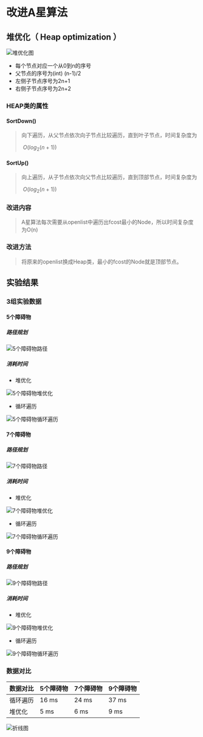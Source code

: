 <head>
    <script src="https://cdn.mathjax.org/mathjax/latest/MathJax.js?config=TeX-AMS-MML_HTMLorMML" type="text/javascript"></script>
    <script type="text/x-mathjax-config">
        MathJax.Hub.Config({
            tex2jax: {
            skipTags: ['script', 'noscript', 'style', 'textarea', 'pre'],
            inlineMath: [['$','$']]
            }
        });
    </script>
</head>

# 改进A星算法

## 堆优化（ Heap optimization ）

![堆优化图](images\堆优化图.png)

* 每个节点对应一个从0到n的序号
* 父节点的序号为(int) (n-1)/2
* 左侧子节点序号为2n+1
* 右侧子节点序号为2n+2

### HEAP类的属性

#### SortDown()

> 向下遍历，从父节点依次向子节点比较遍历，直到叶子节点，时间复杂度为
>
> $\ O(log_2(n+1))$

#### SortUp()

> 向上遍历，从子节点依次向父节点比较遍历，直到顶部节点，时间复杂度为
>
> $\ O(log_2(n+1))$

### 改进内容

> A星算法每次需要从openlist中遍历出fcost最小的Node，所以时间复杂度为O(n)

### 改进方法

> 将原来的openlist换成Heap类，最小的fcost的Node就是顶部节点。

## 实验结果

###  3组实验数据

#### 5个障碍物

##### 路径规划

![5个障碍物路径](images\5个障碍物路径.png)

##### 消耗时间

* 堆优化

![5个障碍物堆优化](images\5个障碍物堆优化.png)

* 循环遍历

![5个障碍物循环遍历](images\5个障碍物循环遍历.png)

#### 7个障碍物

##### 路径规划

![7个障碍物路径](images\7个障碍物路径.png)

##### 消耗时间

* 堆优化

![7个障碍物堆优化](images\7个障碍物堆优化.png)

* 循环遍历

![7个障碍物循环遍历](images\7个障碍物循环遍历.png)

#### 9个障碍物

##### 路径规划

![9个障碍物路径](images\9个障碍物路径.png)

##### 消耗时间

* 堆优化

![9个障碍物堆优化](images\9个障碍物堆优化.png)

* 循环遍历

![9个障碍物循环遍历](images\9个障碍物循环遍历.png)



### 数据对比

| 数据对比 | 5个障碍物 | 7个障碍物 | 9个障碍物 |
| -------- | --------- | --------- | --------- |
| 循环遍历 | 16 ms     | 24 ms     | 37 ms     |
| 堆优化   | 5 ms      | 6 ms      | 9 ms      |

![折线图](images\堆优化和循环遍历结果数据分析.png)

